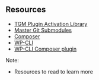 ## Resources

* [TGM Plugin Activation Library](http://tgmpluginactivation.com/)
* [Master Git Submodules](https://medium.com/@porteneuve/mastering-git-submodules-34c65e940407#.gkofdyu1y)
* [Composer](https://getcomposer.org/doc/00-intro.md)
* [WP-CLI](http://wp-cli.org/)
* [WP-CLI Composer plugin](https://github.com/rxnlabs/wp-composer)

Note:
- Resources to read to learn more